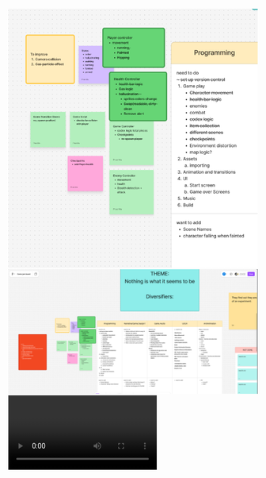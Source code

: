 ![alt text](image.png)
![alt text](image-1.png)
<video controls src="WGJ_25_se_Group2 - Scene 1 - WebGL - Unity 2022.3.20f1_ _DX11_ 2025-08-11 22-18-14.mp4" title="Title"></video>